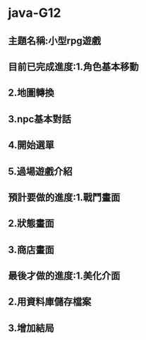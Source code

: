 # java-G12

## 主題名稱:小型rpg遊戲

## 目前已完成進度:1.角色基本移動 
##               2.地圖轉換
##               3.npc基本對話
##               4.開始選單
##               5.過場遊戲介紹

## 預計要做的進度:1.戰鬥畫面
##               2.狀態畫面
##               3.商店畫面

## 最後才做的進度:1.美化介面
##               2.用資料庫儲存檔案
##               3.增加結局
